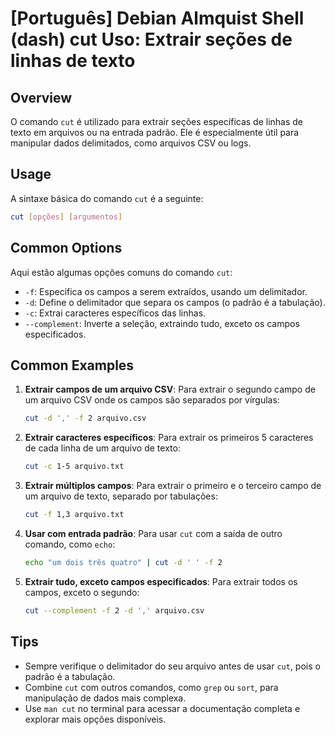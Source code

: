 # [Português] Debian Almquist Shell (dash) cut Uso: Extrair seções de linhas de texto

## Overview
O comando `cut` é utilizado para extrair seções específicas de linhas de texto em arquivos ou na entrada padrão. Ele é especialmente útil para manipular dados delimitados, como arquivos CSV ou logs.

## Usage
A sintaxe básica do comando `cut` é a seguinte:

```bash
cut [opções] [argumentos]
```

## Common Options
Aqui estão algumas opções comuns do comando `cut`:

- `-f`: Especifica os campos a serem extraídos, usando um delimitador.
- `-d`: Define o delimitador que separa os campos (o padrão é a tabulação).
- `-c`: Extrai caracteres específicos das linhas.
- `--complement`: Inverte a seleção, extraindo tudo, exceto os campos especificados.

## Common Examples

1. **Extrair campos de um arquivo CSV**:
   Para extrair o segundo campo de um arquivo CSV onde os campos são separados por vírgulas:
   ```bash
   cut -d ',' -f 2 arquivo.csv
   ```

2. **Extrair caracteres específicos**:
   Para extrair os primeiros 5 caracteres de cada linha de um arquivo de texto:
   ```bash
   cut -c 1-5 arquivo.txt
   ```

3. **Extrair múltiplos campos**:
   Para extrair o primeiro e o terceiro campo de um arquivo de texto, separado por tabulações:
   ```bash
   cut -f 1,3 arquivo.txt
   ```

4. **Usar com entrada padrão**:
   Para usar `cut` com a saída de outro comando, como `echo`:
   ```bash
   echo "um dois três quatro" | cut -d ' ' -f 2
   ```

5. **Extrair tudo, exceto campos especificados**:
   Para extrair todos os campos, exceto o segundo:
   ```bash
   cut --complement -f 2 -d ',' arquivo.csv
   ```

## Tips
- Sempre verifique o delimitador do seu arquivo antes de usar `cut`, pois o padrão é a tabulação.
- Combine `cut` com outros comandos, como `grep` ou `sort`, para manipulação de dados mais complexa.
- Use `man cut` no terminal para acessar a documentação completa e explorar mais opções disponíveis.